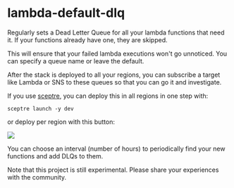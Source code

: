 # lambda-default-dlq

Regularly sets a Dead Letter Queue for all your lambda functions that need it.
If your functions already have one, they are skipped.

This will ensure that your failed lambda executions won't go unnoticed.
You can specify a queue name or leave the default.

After the stack is deployed to all your regions, you can subscribe a target like Lambda or SNS to these queues so that you can go it and investigate.


If you use [sceptre](https://github.com/cloudreach/sceptre), you can deploy this in all regions in one step with:

`sceptre launch -y dev`

or deploy per region with this button: 

<a href="https://console.aws.amazon.com/cloudformation/home?region=us-east-1#/stacks/new?stackName=lambda-default-dlq&templateURL=https://s3.amazonaws.com/jeshan-oss-public-files/lambda-default-dlq-template.yaml">
<img src="https://s3.amazonaws.com/cloudformation-examples/cloudformation-launch-stack.png"/>
</a>


You can choose an interval (number of hours) to periodically find your new functions and add DLQs to them.

Note that this project is still experimental. Please share your experiences with the community.
